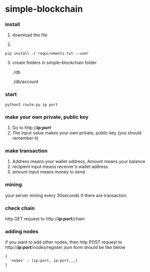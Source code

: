 # simple-blockchain

### install

1. download the file

2. 
```
pip install -r requirements.txt --user
```
3. create folders in simple-blockchain folder

    ./db
  
    ./db/account

### start
```
python3 route.py ip port
```

### make your own private, public key

1. Go to http://***ip:port***
2. The input value makes your own private, public key (you should remember it)

### make transaction

1. Address means your wallet address, Amount means your balance
2. recipient input means receiver's wallet address
3. amount input means money to send

### mining

your server mining every 30seconds if there are transaction

### check chain

http GET request to http://***ip:port***/chain

### adding nodes

if you want to add other nodes, then
http POST request to http://***ip:port***/nodes/register
json form should be like below
```
{
  'nodes' : [ip:port, ip:port,,,]
}
```

